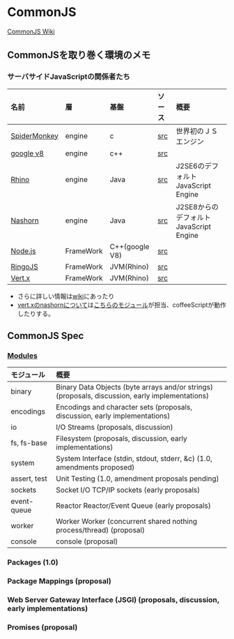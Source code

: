 # CommonJS

[CommonJS Wiki](http://wiki.commonjs.org/wiki/CommonJS)

## CommonJSを取り巻く環境のメモ

### サーバサイドJavaScriptの関係者たち

|名前|層|基盤|ソース|概要|
|:---|:---|:---|:---|:---|
|[SpiderMonkey](http://www.mozilla-japan.org/js/spidermonkey/) |engine|c|[src](http://lxr.mozilla.org/mozilla/source/js/src/)|世界初のＪＳエンジン|
|[google v8](http://code.google.com/p/v8/)|engine|c++|[src](http://code.google.com/p/v8/source/browse)||
|[Rhino](https://developer.mozilla.org/ja/docs/Rhino)|engine|Java|[src](http://lxr.mozilla.org/mozilla/source/js/rhino/)|J2SE6のデフォルトJavaScript Engine|
|[Nashorn](http://openjdk.java.net/projects/nashorn/)|engine|Java|[src](http://hg.openjdk.java.net/nashorn/jdk8/nashorn/file/)|J2SE8からのデフォルトJavaScript Engine|
|[Node.js](http://nodejs.org/)|FrameWork|C++(google V8)|[src](https://github.com/joyent/node)||
|[RingoJS](http://ringojs.org/)|FrameWork|JVM(Rhino)|[src](https://github.com/ringo/ringojs)||
|[Vert.x](http://vertx.io/)|FrameWork|JVM(Rhino)|[src](https://github.com/eclipse/vert.x)||

 + さらに詳しい情報は[wiki](http://en.wikipedia.org/wiki/Comparison_of_server-side_JavaScript_solutions)にあったり
 + [vert.xのnashornについて](https://groups.google.com/forum/#!searchin/vertx/nashorn/vertx/Ikv8YJNL21o/HD9dxFaYAMgJ)は[こちらのモジュール](https://github.com/vert-x/mod-lang-nashorn)が担当、coffeeScriptが動作したりする。

## CommonJS Spec

### [Modules](http://wiki.commonjs.org/wiki/Modules)

|モジュール|概要|
|:--|:--|
|binary|Binary Data Objects (byte arrays and/or strings) (proposals, discussion, early implementations)|
|encodings|Encodings and character sets (proposals, discussion, early implementations)|
|io|I/O Streams (proposals, discussion)|
|fs, fs-base|Filesystem (proposals, discussion, early implementations)|
|system|System Interface (stdin, stdout, stderr, &c) (1.0, amendments proposed)|
|assert, test|Unit Testing (1.0, amendment proposals pending)|
|sockets|Socket I/O TCP/IP sockets (early proposals)|
|event-queue|Reactor Reactor/Event Queue (early proposals)|
|worker|Worker Worker (concurrent shared nothing process/thread) (proposal)|
|console|console (proposal) |


### Packages (1.0)
### Package Mappings (proposal)
### Web Server Gateway Interface (JSGI) (proposals, discussion, early implementations)
### Promises (proposal) 

